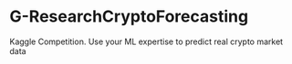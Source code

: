 # G-ResearchCryptoForecasting
Kaggle Competition. Use your ML expertise to predict real crypto market data
